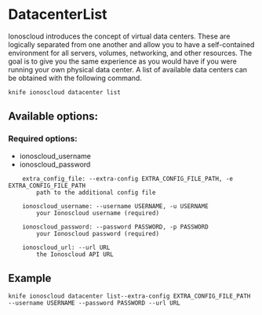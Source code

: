# DatacenterList

Ionoscloud introduces the concept of virtual data centers. These are logically separated from one another and allow you to have a self-contained environment for all servers, volumes, networking, and other resources. The goal is to give you the same experience as you would have if you were running your own physical data center. A list of available data centers can be obtained with the following command.

```text
knife ionoscloud datacenter list
```

## Available options:

### Required options:

* ionoscloud\_username
* ionoscloud\_password

```text
    extra_config_file: --extra-config EXTRA_CONFIG_FILE_PATH, -e EXTRA_CONFIG_FILE_PATH
        path to the additional config file

    ionoscloud_username: --username USERNAME, -u USERNAME
        your Ionoscloud username (required)

    ionoscloud_password: --password PASSWORD, -p PASSWORD
        your Ionoscloud password (required)

    ionoscloud_url: --url URL
        the Ionoscloud API URL

```
## Example

```text
knife ionoscloud datacenter list--extra-config EXTRA_CONFIG_FILE_PATH --username USERNAME --password PASSWORD --url URL
```
